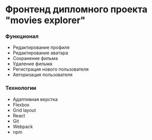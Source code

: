 # Фронтенд дипломного проекта "movies explorer"

### Функционал

* Редактирование профиля
* Редактирование аватара
* Сохранение фильма
* Удаление фильма
* Регистрация нового пользователя
* Авторизация пользователя

### Технологии

* Адаптивная верстка
* Flexbox
* Grid layout
* React
* Git
* Webpack
* npm
